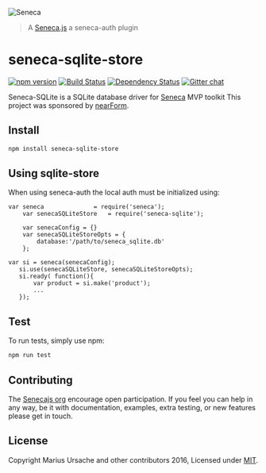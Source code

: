 ![Seneca](http://senecajs.org/files/assets/seneca-logo.png)
> A [Seneca.js](https://github.com/senecajs/) a seneca-auth plugin

# seneca-sqlite-store

[![npm version][npm-badge]][npm-url]
[![Build Status][travis-badge]][travis-url]
[![Dependency Status][david-badge]][david-url]
[![Gitter chat][gitter-badge]][gitter-url]

Seneca-SQLite is a SQLite database driver for [Seneca](https://github.com/senecajs/) MVP toolkit
This project was sponsored by [nearForm](http://nearform.com).

## Install

```sh
npm install seneca-sqlite-store
```

## Using sqlite-store

When using seneca-auth the local auth must be initialized using:

```
var seneca              = require('seneca');
    var senecaSQLiteStore   = require('seneca-sqlite');

    var senecaConfig = {}
    var senecaSQLiteStoreOpts = {
        database:'/path/to/seneca_sqlite.db'
    };

```
```
var si = seneca(senecaConfig);
   si.use(senecaSQLiteStore, senecaSQLiteStoreOpts);
   si.ready( function(){
       var product = si.make('product');
       ...
   });

```

## Test
To run tests, simply use npm:

```sh
npm run test
```

## Contributing
The [Senecajs org](https://github.com/senecajs/) encourage open participation. If you feel you can help in any way, be it with documentation, examples, extra testing, or new features please get in touch.

## License
Copyright Marius Ursache and other contributors 2016, Licensed under [MIT][].


[npm-badge]: https://badge.fury.io/js/seneca-sqlite-store.svg
[npm-url]: https://badge.fury.io/js/seneca-sqlite-store
[david-badge]: https://david-dm.org/senecajs/seneca-sqlite-store.svg
[david-url]: https://david-dm.org/senecajs/seneca-sqlite-store
[gitter-badge]: https://badges.gitter.im/senecajs/seneca.png
[gitter-url]: https://gitter.im/senecajs/seneca
[travis-badge]: https://travis-ci.org/senecajs/seneca-sqlite-store.svg
[travis-url]: https://travis-ci.org/senecajs/seneca-sqlite-store
[MIT]: ./LICENSE.txt

